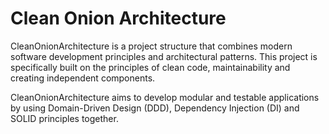 # Clean Onion Architecture

CleanOnionArchitecture is a project structure that combines modern software development principles and architectural patterns. This project is specifically built on the principles of clean code, maintainability and creating independent components. 

CleanOnionArchitecture aims to develop modular and testable applications by using Domain-Driven Design (DDD), Dependency Injection (DI) and SOLID principles together.

<!--

**Here are some ideas to get you started:**

🙋‍♀️ A short introduction - what is your organization all about?
🌈 Contribution guidelines - how can the community get involved?
👩‍💻 Useful resources - where can the community find your docs? Is there anything else the community should know?
🍿 Fun facts - what does your team eat for breakfast?
🧙 Remember, you can do mighty things with the power of [Markdown](https://docs.github.com/github/writing-on-github/getting-started-with-writing-and-formatting-on-github/basic-writing-and-formatting-syntax)
-->
